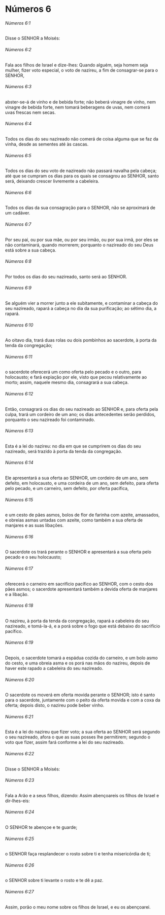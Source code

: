 # Números 6

###### Números 6:1

Disse o SENHOR a Moisés:

###### Números 6:2

Fala aos filhos de Israel e dize-lhes: Quando alguém, seja homem seja mulher, fizer voto especial, o voto de nazireu, a fim de consagrar-se para o SENHOR,

###### Números 6:3

abster-se-á de vinho e de bebida forte; não beberá vinagre de vinho, nem vinagre de bebida forte, nem tomará beberagens de uvas, nem comerá uvas frescas nem secas.

###### Números 6:4

Todos os dias do seu nazireado não comerá de coisa alguma que se faz da vinha, desde as sementes até às cascas.

###### Números 6:5

Todos os dias do seu voto de nazireado não passará navalha pela cabeça; até que se cumpram os dias para os quais se consagrou ao SENHOR, santo será, deixando crescer livremente a cabeleira.

###### Números 6:6

Todos os dias da sua consagração para o SENHOR, não se aproximará de um cadáver.

###### Números 6:7

Por seu pai, ou por sua mãe, ou por seu irmão, ou por sua irmã, por eles se não contaminará, quando morrerem; porquanto o nazireado do seu Deus está sobre a sua cabeça.

###### Números 6:8

Por todos os dias do seu nazireado, santo será ao SENHOR.

###### Números 6:9

Se alguém vier a morrer junto a ele subitamente, e contaminar a cabeça do seu nazireado, rapará a cabeça no dia da sua purificação; ao sétimo dia, a rapará.

###### Números 6:10

Ao oitavo dia, trará duas rolas ou dois pombinhos ao sacerdote, à porta da tenda da congregação;

###### Números 6:11

o sacerdote oferecerá um como oferta pelo pecado e o outro, para holocausto; e fará expiação por ele, visto que pecou relativamente ao morto; assim, naquele mesmo dia, consagrará a sua cabeça.

###### Números 6:12

Então, consagrará os dias do seu nazireado ao SENHOR e, para oferta pela culpa, trará um cordeiro de um ano; os dias antecedentes serão perdidos, porquanto o seu nazireado foi contaminado.

###### Números 6:13

Esta é a lei do nazireu: no dia em que se cumprirem os dias do seu nazireado, será trazido à porta da tenda da congregação.

###### Números 6:14

Ele apresentará a sua oferta ao SENHOR, um cordeiro de um ano, sem defeito, em holocausto, e uma cordeira de um ano, sem defeito, para oferta pelo pecado, e um carneiro, sem defeito, por oferta pacífica,

###### Números 6:15

e um cesto de pães asmos, bolos de flor de farinha com azeite, amassados, e obreias asmas untadas com azeite, como também a sua oferta de manjares e as suas libações.

###### Números 6:16

O sacerdote os trará perante o SENHOR e apresentará a sua oferta pelo pecado e o seu holocausto;

###### Números 6:17

oferecerá o carneiro em sacrifício pacífico ao SENHOR, com o cesto dos pães asmos; o sacerdote apresentará também a devida oferta de manjares e a libação.

###### Números 6:18

O nazireu, à porta da tenda da congregação, rapará a cabeleira do seu nazireado, e tomá-la-á, e a porá sobre o fogo que está debaixo do sacrifício pacífico.

###### Números 6:19

Depois, o sacerdote tomará a espádua cozida do carneiro, e um bolo asmo do cesto, e uma obreia asma e os porá nas mãos do nazireu, depois de haver este rapado a cabeleira do seu nazireado.

###### Números 6:20

O sacerdote os moverá em oferta movida perante o SENHOR; isto é santo para o sacerdote, juntamente com o peito da oferta movida e com a coxa da oferta; depois disto, o nazireu pode beber vinho.

###### Números 6:21

Esta é a lei do nazireu que fizer voto; a sua oferta ao SENHOR será segundo o seu nazireado, afora o que as suas posses lhe permitirem; segundo o voto que fizer, assim fará conforme a lei do seu nazireado.

###### Números 6:22

Disse o SENHOR a Moisés:

###### Números 6:23

Fala a Arão e a seus filhos, dizendo: Assim abençoareis os filhos de Israel e dir-lhes-eis:

###### Números 6:24

O SENHOR te abençoe e te guarde;

###### Números 6:25

o SENHOR faça resplandecer o rosto sobre ti e tenha misericórdia de ti;

###### Números 6:26

o SENHOR sobre ti levante o rosto e te dê a paz.

###### Números 6:27

Assim, porão o meu nome sobre os filhos de Israel, e eu os abençoarei.

